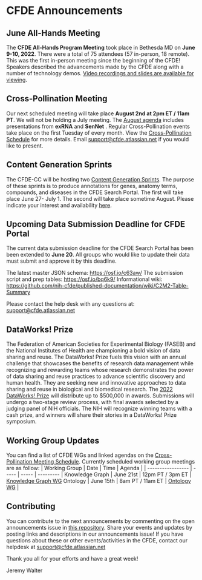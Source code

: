 # CFDE Announcements

## June All-Hands Meeting 

The **CFDE All-Hands Program Meeting** took place in Bethesda MD on **June 9-10, 2022**. There were a total of 75 attendees (57 in-person, 18 remote). This was the first in-person meeting since the beginning of the CFDE!  Speakers described the advancements made by the CFDE along with a number of technology demos. [Video recordings and slides are available for viewing](https://docs.google.com/document/d/1zFk8LdCq_GIxs6gCGcJ-qpexScfnc2ZyVu_LtbA7SHc/edit#).

## Cross-Pollination Meeting
Our next scheduled meeting will take place **August 2nd at 2pm ET / 11am PT**.  We will not be holding a July meeting. The [August agenda](https://docs.google.com/document/d/1XKPhtaO9uT41dfEgmJchjC-pg0PYO_onWlowMl4AQGM/edit?usp=sharing) includes presentations from **exRNA** and **SenNet** . Regular Cross-Pollination events take place on the first Tuesday of every month. View the [Cross-Pollination Schedule](https://docs.google.com/spreadsheets/d/1hQAeOLkivUZZnwZ_KxfGw3neezMaWbrPk9nnFiKfQGA/edit?usp=sharing) for more details. Email [support@cfde.atlassian.net](mailto:support@cfde.atlassian.net) if you would like to present.

## Content Generation Sprints
The CFDE-CC will be hosting two [Content Generation Sprints](https://nih-cfde.github.io/2022-content-generation-sprints/). The purpose of these sprints is to produce annotations for genes, anatomy terms, compounds, and diseases in the CFDE Search Portal. The first will take place June 27- July 1. The second will take place sometime August. Please indicate your interest and availability [here](https://forms.gle/zppvKfF5NQPXj4sr9). 

## Upcoming Data Submission Deadline for CFDE Portal
The current data submission deadline for the CFDE Search Portal has been been extended to **June 20**. All groups who would like to update their data must submit and approve it by this deadline.

The latest master JSON schema: https://osf.io/c63aw/
The submission script and prep tables: https://osf.io/bq6k9/
Informational wiki: https://github.com/nih-cfde/published-documentation/wiki/C2M2-Table-Summary

Please contact the help desk with any questions at: [support@cfde.atlassian.net](mailto:support@cfde.atlassian.net)

## DataWorks! Prize
The Federation of American Societies for Experimental Biology (FASEB) and the National Institutes of Health are championing a bold vision of data sharing and reuse. The DataWorks! Prize fuels this vision with an annual challenge that showcases the benefits of research data management while recognizing and rewarding teams whose research demonstrates the power of data sharing and reuse practices to advance scientific discovery and human health. They are seeking new and innovative approaches to data sharing and reuse in biological and biomedical research. The [2022 DataWorks! Prize](https://gcc02.safelinks.protection.outlook.com/?url=https%3A%2F%2Fclick.icptrack.com%2Ficp%2Frelay.php%3Fr%3D40524122%26msgid%3D389205%26act%3D35CB%26c%3D1433802%26pid%3D955646%26destination%3Dhttp%253A%252F%252Fwww.herox.com%252Fdataworks%26cf%3D6604%26v%3D6b0f294cee7c2f90194a34fd0dd74ee3c9c164baeb31cd692265b1511c46b12b&data=05%7C01%7Chaluk.resat%40nih.gov%7C590f60c97951402974a108da337057aa%7C14b77578977342d58507251ca2dc2b06%7C0%7C0%7C637878854846540848%7CUnknown%7CTWFpbGZsb3d8eyJWIjoiMC4wLjAwMDAiLCJQIjoiV2luMzIiLCJBTiI6Ik1haWwiLCJXVCI6Mn0%3D%7C3000%7C%7C%7C&sdata=o5fRCMPp%2Fs1Whz2WnBg66SXyPLiA%2F9KUu23tekeXavY%3D&reserved=0) will distribute up to $500,000 in awards. Submissions will undergo a two-stage review process, with final awards selected by a judging panel of NIH officials. The NIH will recognize winning teams with a cash prize, and winners will share their stories in a DataWorks! Prize symposium.

## Working Group Updates
You can find a list of CFDE WGs and linked agendas on the [Cross-Pollination Meeting Schedule](https://docs.google.com/spreadsheets/d/1hQAeOLkivUZZnwZ_KxfGw3neezMaWbrPk9nnFiKfQGA/edit?usp=sharing). Currently scheduled working group meetings are as follow: 
| Working Group | Date | Time | Agenda |
| ----------------- | ----- | ----- | --------- | 
Knowledge Graph | June 21st | 12pm PT / 3pm ET | [Knowledge Graph WG](https://docs.google.com/document/d/1WvpkLxWPW0XxZsam6jEJeEUQr2sQ0EWC/edit?usp=sharing&ouid=111367545760360703840&rtpof=true&sd=true)
Ontology | June 15th | 8am PT / 11am ET | [Ontology WG](https://docs.google.com/document/d/1VoHHBeWfol6XNJa3kzOnOFuTaIrcLYbqKYQcOnj1oh4/edit?usp=sharing) |

## Contributing
You can contribute to the next announcements by commenting on the open announcements issue in [this repository](https://github.com/nih-cfde/announcements/issues). Share your events and updates by posting links and descriptions in our announcements issue! If you have questions about these or other events/activities in the CFDE, contact our helpdesk at support@cfde.atlassian.net

Thank you all for your efforts and have a great week!

Jeremy Walter
